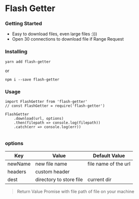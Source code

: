 # Flash Getter

### Getting Started

- Easy to download files, even large files :)))
- Open 30 connections to download file if Range Request

### Installing

```
yarn add flash-getter
```
or
```
npm i --save flash-getter
```

### Usage

```
import FlashGetter from 'flash-getter'
// const FlashGetter = require('flash-getter')

FlashGetter
	.download(url, options)
	.then(filepath => console.log(filepath))
	.catch(err => console.log(err))


```


### options
|Key|Value|Default Value
|---|-----|----
|newName|new file name|file name of the url
|headers|custom header|
|dest|directory to store file|current dir

> Return Value
Promise with file path of file on your machine
